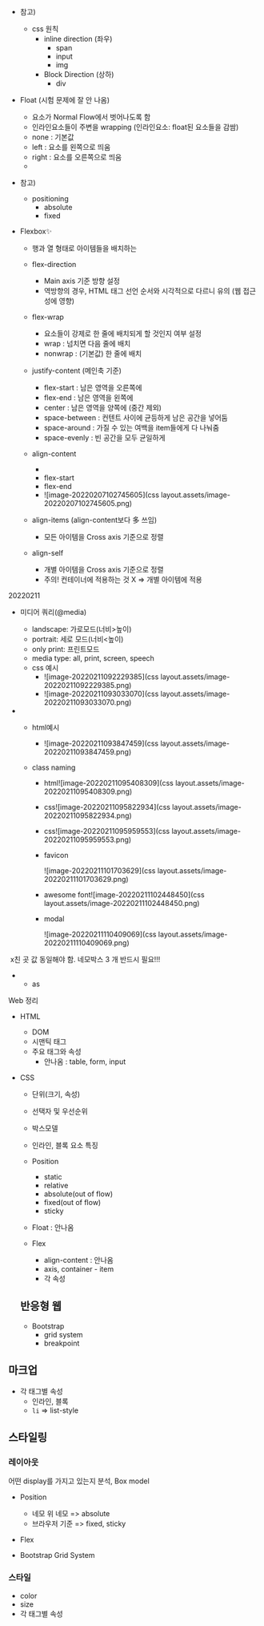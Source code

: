 

* 참고) 

  * css 원칙
    * inline direction (좌우)
      * span
      * input
      * img
    * Block Direction (상하)
      * div

* Float (시험 문제에 잘 안 나옴)

  * 요소가 Normal Flow에서 벗어나도록 함
  * 인라인요소들이 주변을 wrapping (인라인요소: float된 요소들을 감쌈)
  * none : 기본값
  * left : 요소를 왼쪽으로 띄움
  * right : 요소를 오른쪽으로 띄움
  * 

* 참고) 

  * positioning
    * absolute
    * fixed

  

* Flexbox✨

  * 행과 열 형태로 아이템들을 배치하는 

  * flex-direction

    * Main axis 기준 방향 설정
    * 역방향의 경우, HTML 태그 선언 순서와 시각적으로 다르니 유의 (웹 접근성에 영향)

  * flex-wrap

    * 요소들이 강제로 한 줄에 배치되게 할 것인지 여부 설정
    * wrap : 넘치면 다음 줄에 배치
    * nonwrap : (기본값) 한 줄에 배치

  * justify-content (메인축 기준)

    * flex-start : 남은 영역을 오른쪽에
    * flex-end : 남은 영역을 왼쪽에
    * center : 남은 영역을 양쪽에 (중간 제외)
    * space-between : 컨텐트 사이에 균등하게 남은 공간을 넣어둠
    * space-around : 가질 수 있는 여백을 item들에게 다 나눠줌
    * space-evenly : 빈 공간을 모두 균일하게

  * align-content

    * 
    * flex-start
    * flex-end
    * ![image-20220207102745605](css layout.assets/image-20220207102745605.png)

    

  * align-items (align-content보다 多 쓰임)

    * 모든 아이템을 Cross axis 기준으로 정렬

  * align-self

    * 개별 아이템을 Cross axis 기준으로 정렬
    * 주의! 컨테이너에 적용하는 것 X => 개별 아이템에 적용





20220211

* 미디어 쿼리(@media)
  * landscape: 가로모드(너비>높이)
  * portrait: 세로 모드(너비<높이)
  * only print: 프린트모드
  * media type: all, print, screen, speech
  * css 예시
    * ![image-20220211092229385](css layout.assets/image-20220211092229385.png)
    * ![image-20220211093033070](css layout.assets/image-20220211093033070.png)



* 
  * html예시
    * ![image-20220211093847459](css layout.assets/image-20220211093847459.png)
    
  * class naming
    * html![image-20220211095408309](css layout.assets/image-20220211095408309.png)
    
    * css![image-20220211095822934](css layout.assets/image-20220211095822934.png)
    
    * css![image-20220211095959553](css layout.assets/image-20220211095959553.png)
    
    * favicon
    
      ![image-20220211101703629](css layout.assets/image-20220211101703629.png)
    
    * awesome font![image-20220211102448450](css layout.assets/image-20220211102448450.png)
    
    * modal
    
      ![image-20220211110409069](css layout.assets/image-20220211110409069.png)

​							x친 곳 값 동일해야 함. 네모박스 3 개 반드시 필요!!!

* 
  * as





Web 정리

* HTML

  * DOM
  * 시맨틱 태그
  * 주요 태그와 속성
    * 안나옴 : table, form, input

* CSS

  * 단위(크기, 속성)

  * 선택자 및 우선순위

  * 박스모델

  * 인라인, 블록 요소 특징

  * Position

    * static
    * relative
    * absolute(out of flow)
    * fixed(out of flow)
    * sticky

  * Float : 안나옴

  * Flex

    * align-content : 안나옴
    * axis, container - item
    * 각 속성

    

  ## 반응형 웹

  * Bootstrap
    * grid system
    * breakpoint



## 마크업

* 각 태그별 속성
  * 인라인, 블록
  * `li` => list-style



## 스타일링

### 레이아웃

어떤 display를 가지고 있는지 분석, Box model

* Position
  * 네모 위 네모 => absolute
  * 브라우저 기준 => fixed, sticky

* Flex
* Bootstrap Grid System

### 스타일

* color
* size
* 각 태그별 속성